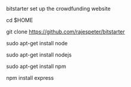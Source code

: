  
bitstarter
set up the crowdfunding website
 
cd $HOME
 
 git clone https://github.com/rajespeter/bitstarter
 
sudo apt-get install node

sudo apt-get install nodejs

sudo apt-get install npm

npm install express
